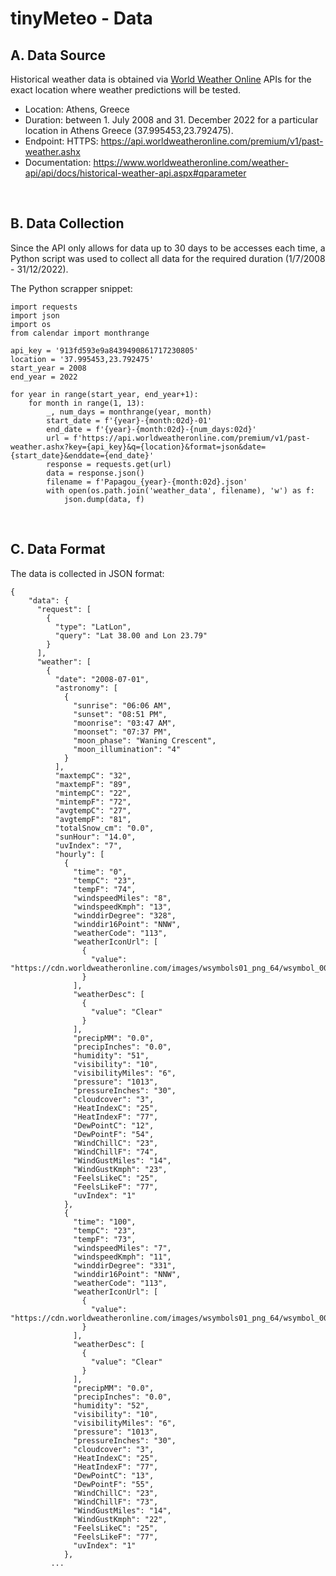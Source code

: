 # tinyMeteo - Data

## A. Data Source
Historical weather data is obtained via [World Weather Online](https://www.worldweatheronline.com) APIs for the exact location where weather predictions will be tested.
- Location: Athens, Greece
- Duration: between 1. July 2008 and 31. December 2022 for a particular location in Athens Greece (37.995453,23.792475).
- Endpoint: HTTPS: https://api.worldweatheronline.com/premium/v1/past-weather.ashx
- Documentation: https://www.worldweatheronline.com/weather-api/api/docs/historical-weather-api.aspx#qparameter    
<br>

## B. Data Collection

Since the API only allows for data up to 30 days to be accesses each time, a Python script was used to collect all data for the required duration (1/7/2008 - 31/12/2022).

The Python scrapper snippet:

```
import requests
import json
import os
from calendar import monthrange

api_key = '913fd593e9a8439490861717230805'
location = '37.995453,23.792475'
start_year = 2008
end_year = 2022

for year in range(start_year, end_year+1):
    for month in range(1, 13):
        _, num_days = monthrange(year, month)
        start_date = f'{year}-{month:02d}-01'
        end_date = f'{year}-{month:02d}-{num_days:02d}'
        url = f'https://api.worldweatheronline.com/premium/v1/past-weather.ashx?key={api_key}&q={location}&format=json&date={start_date}&enddate={end_date}'
        response = requests.get(url)
        data = response.json()
        filename = f'Papagou_{year}-{month:02d}.json'
        with open(os.path.join('weather_data', filename), 'w') as f:
            json.dump(data, f)

```
<br>

## C. Data Format

The data is collected in JSON format:

```
{
    "data": {
      "request": [
        {
          "type": "LatLon",
          "query": "Lat 38.00 and Lon 23.79"
        }
      ],
      "weather": [
        {
          "date": "2008-07-01",
          "astronomy": [
            {
              "sunrise": "06:06 AM",
              "sunset": "08:51 PM",
              "moonrise": "03:47 AM",
              "moonset": "07:37 PM",
              "moon_phase": "Waning Crescent",
              "moon_illumination": "4"
            }
          ],
          "maxtempC": "32",
          "maxtempF": "89",
          "mintempC": "22",
          "mintempF": "72",
          "avgtempC": "27",
          "avgtempF": "81",
          "totalSnow_cm": "0.0",
          "sunHour": "14.0",
          "uvIndex": "7",
          "hourly": [
            {
              "time": "0",
              "tempC": "23",
              "tempF": "74",
              "windspeedMiles": "8",
              "windspeedKmph": "13",
              "winddirDegree": "328",
              "winddir16Point": "NNW",
              "weatherCode": "113",
              "weatherIconUrl": [
                {
                  "value": "https://cdn.worldweatheronline.com/images/wsymbols01_png_64/wsymbol_0008_clear_sky_night.png"
                }
              ],
              "weatherDesc": [
                {
                  "value": "Clear"
                }
              ],
              "precipMM": "0.0",
              "precipInches": "0.0",
              "humidity": "51",
              "visibility": "10",
              "visibilityMiles": "6",
              "pressure": "1013",
              "pressureInches": "30",
              "cloudcover": "3",
              "HeatIndexC": "25",
              "HeatIndexF": "77",
              "DewPointC": "12",
              "DewPointF": "54",
              "WindChillC": "23",
              "WindChillF": "74",
              "WindGustMiles": "14",
              "WindGustKmph": "23",
              "FeelsLikeC": "25",
              "FeelsLikeF": "77",
              "uvIndex": "1"
            },
            {
              "time": "100",
              "tempC": "23",
              "tempF": "73",
              "windspeedMiles": "7",
              "windspeedKmph": "11",
              "winddirDegree": "331",
              "winddir16Point": "NNW",
              "weatherCode": "113",
              "weatherIconUrl": [
                {
                  "value": "https://cdn.worldweatheronline.com/images/wsymbols01_png_64/wsymbol_0008_clear_sky_night.png"
                }
              ],
              "weatherDesc": [
                {
                  "value": "Clear"
                }
              ],
              "precipMM": "0.0",
              "precipInches": "0.0",
              "humidity": "52",
              "visibility": "10",
              "visibilityMiles": "6",
              "pressure": "1013",
              "pressureInches": "30",
              "cloudcover": "3",
              "HeatIndexC": "25",
              "HeatIndexF": "77",
              "DewPointC": "13",
              "DewPointF": "55",
              "WindChillC": "23",
              "WindChillF": "73",
              "WindGustMiles": "14",
              "WindGustKmph": "22",
              "FeelsLikeC": "25",
              "FeelsLikeF": "77",
              "uvIndex": "1"
            },
         ...
```